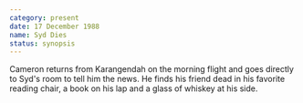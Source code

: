 ```yaml
---
category: present
date: 17 December 1988
name: Syd Dies
status: synopsis
---
```

Cameron returns from Karangendah on the morning flight and goes directly to Syd's room to tell him the news. He finds his friend dead in his favorite reading chair, a book on his lap and a glass of whiskey at his side.
